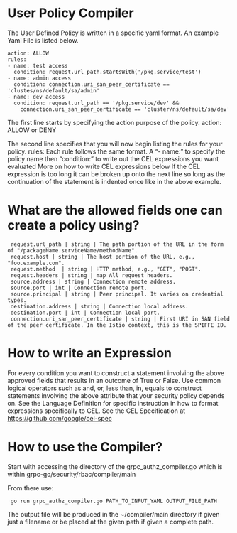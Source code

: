 # User Policy Compiler

The User Defined Policy is written in a specific yaml format. An example Yaml File is listed below.

```
action: ALLOW
rules:
- name: test access
  condition: request.url_path.startsWith('/pkg.service/test')
- name: admin access
  condition: connection.uri_san_peer_certificate == 'clustes/ns/default/sa/admin'
- name: dev access
  condition: request.url_path == '/pkg.service/dev' &&
    connection.uri_san_peer_certificate == 'cluster/ns/default/sa/dev'
```

The first line starts by specifying the action purpose of the policy. 
action: ALLOW or DENY

The second line specifies that you will now begin listing the rules for your policy. 
  rules:
  Each rule follows the same format.
    A “- name:” to specify the policy name
    then “condition:” to write out the CEL expressions you want evaluated
    More on how to write CEL expressions below
    If the CEL expression is too long it can be broken up onto the next line so long as the continuation of the statement is indented once like in the above example.
    

# What are the allowed fields one can create a policy using?

   ```
    request.url_path | string | The path portion of the URL in the form of "/packageName.serviceName/methodName".
    request.host | string | The host portion of the URL, e.g., "foo.example.com".
    request.method  | string | HTTP method, e.g., "GET", "POST".
    request.headers | string | map All request headers. 
    source.address | string | Connection remote address.
    source.port | int | Connection remote port.
    source.principal | string | Peer principal. It varies on credential types.
    destination.address | string | Connection local address.
    destination.port | int | Connection local port.
    connection.uri_san_peer_certificate | string | First URI in SAN field of the peer certificate. In the Istio context, this is the SPIFFE ID.
  ```
  
# How to write an Expression 

For every condition you want to construct a statement involving the above approved fields that results in an outcome of True or False.
Use common logical operators such as and, or, less than, in, equals to construct statements involving the above attribute that your security policy depends on.
See the Language Definition for specific instruction in how to format expressions specifically to CEL.
See the CEL Specification at https://github.com/google/cel-spec

# How to use the Compiler?
Start with accessing the directory of the grpc_authz_compiler.go which is within grpc-go/security/rbac/compiler/main

From there use:
```
 go run grpc_authz_compiler.go PATH_TO_INPUT_YAML OUTPUT_FILE_PATH
```

The output file will be produced in the ~/compiler/main directory if given just a filename or be placed at the given path if given a complete path.
